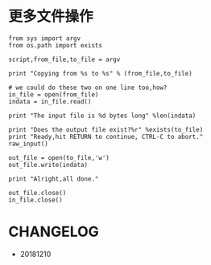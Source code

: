 
# 更多文件操作


    from sys import argv
    from os.path import exists
    
    script,from_file,to_file = argv
    
    print "Copying from %s to %s" % (from_file,to_file)
    
    # we could do these two on one line too,how?
    in_file = open(from_file)
    indata = in_file.read()
    
    print "The input file is %d bytes long" %len(indata)
    
    print "Does the output file exist?%r" %exists(to_file)
    print "Ready,hit RETURN to continue, CTRL-C to abort."
    raw_input()
    
    out_file = open(to_file,'w')
    out_file.write(indata)
    
    print "Alright,all done."
    
    out_file.close()
    in_file.close()





# CHANGELOG

- 20181210
